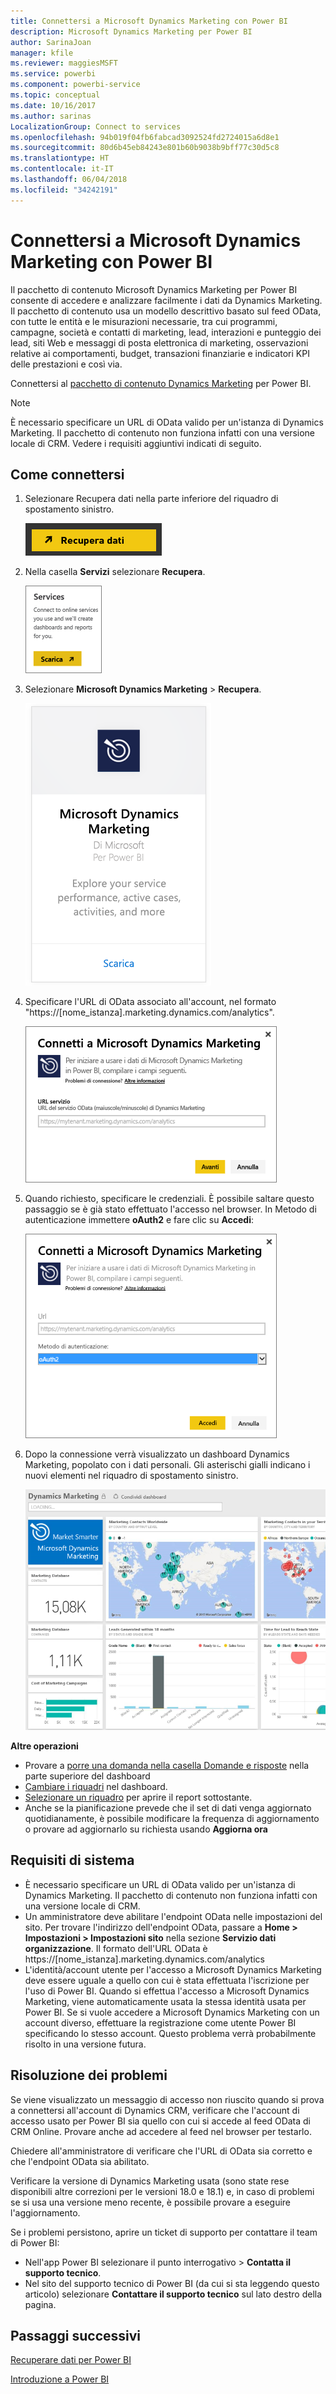 ```yaml
---
title: Connettersi a Microsoft Dynamics Marketing con Power BI
description: Microsoft Dynamics Marketing per Power BI
author: SarinaJoan
manager: kfile
ms.reviewer: maggiesMSFT
ms.service: powerbi
ms.component: powerbi-service
ms.topic: conceptual
ms.date: 10/16/2017
ms.author: sarinas
LocalizationGroup: Connect to services
ms.openlocfilehash: 94b019f04fb6fabcad3092524fd2724015a6d8e1
ms.sourcegitcommit: 80d6b45eb84243e801b60b9038b9bff77c30d5c8
ms.translationtype: HT
ms.contentlocale: it-IT
ms.lasthandoff: 06/04/2018
ms.locfileid: "34242191"
---
```

# <a name="connect-to-microsoft-dynamics-marketing-with-power-bi"></a>Connettersi a Microsoft Dynamics Marketing con Power BI
Il pacchetto di contenuto Microsoft Dynamics Marketing per Power BI consente di accedere e analizzare facilmente i dati da Dynamics Marketing. Il pacchetto di contenuto usa un modello descrittivo basato sul feed OData, con tutte le entità e le misurazioni necessarie, tra cui programmi, campagne, società e contatti di marketing, lead, interazioni e punteggio dei lead, siti Web e messaggi di posta elettronica di marketing, osservazioni relative ai comportamenti, budget, transazioni finanziarie e indicatori KPI delle prestazioni e così via. 

Connettersi al [pacchetto di contenuto Dynamics Marketing](https://app.powerbi.com/getdata/services/microsoft-dynamics-marketing) per Power BI.

>[!NOTE]
>È necessario specificare un URL di OData valido per un'istanza di  Dynamics Marketing. Il pacchetto di contenuto non funziona infatti con una versione locale di CRM. Vedere i requisiti aggiuntivi indicati di seguito.

## <a name="how-to-connect"></a>Come connettersi
1. Selezionare Recupera dati nella parte inferiore del riquadro di spostamento sinistro.
   
   ![](media/service-connect-to-microsoft-dynamics-marketing/pbi_getdata.png) 
2. Nella casella **Servizi** selezionare **Recupera**.
   
   ![](media/service-connect-to-microsoft-dynamics-marketing/pbi_getservices.png) 
3. Selezionare **Microsoft Dynamics Marketing** \> **Recupera**.
   
   ![](media/service-connect-to-microsoft-dynamics-marketing/mdmarketing.png)
4. Specificare l'URL di OData associato all'account,  nel formato "https://[nome\_istanza].marketing.dynamics.com/analytics".
   
   ![](media/service-connect-to-microsoft-dynamics-marketing/pbi_dynmktgserviceurl.png)
5. Quando richiesto, specificare le credenziali. È possibile saltare questo passaggio se è già stato effettuato l'accesso nel browser. In Metodo di autenticazione immettere **oAuth2** e fare clic su **Accedi**:
   
   ![](media/service-connect-to-microsoft-dynamics-marketing/pbi_dynammktgoauth2.png)
6. Dopo la connessione verrà visualizzato un dashboard Dynamics Marketing, popolato con i dati personali. Gli asterischi gialli indicano i nuovi elementi nel riquadro di spostamento sinistro.
   
   ![](media/service-connect-to-microsoft-dynamics-marketing/pbi_dynammktgnewdash.png)

**Altre operazioni**

* Provare a [porre una domanda nella casella Domande e risposte](power-bi-q-and-a.md) nella parte superiore del dashboard
* [Cambiare i riquadri](service-dashboard-edit-tile.md) nel dashboard.
* [Selezionare un riquadro](service-dashboard-tiles.md) per aprire il report sottostante.
* Anche se la pianificazione prevede che il set di dati venga aggiornato quotidianamente, è possibile modificare la frequenza di aggiornamento o provare ad aggiornarlo su richiesta usando **Aggiorna ora**

## <a name="system-requirements"></a>Requisiti di sistema
* È necessario specificare un URL di OData valido per un'istanza di  Dynamics Marketing. Il pacchetto di contenuto non funziona infatti con una versione locale di CRM.  
* Un amministratore deve abilitare l'endpoint OData nelle impostazioni del sito. Per trovare l'indirizzo dell'endpoint OData, passare a **Home \> Impostazioni \> Impostazioni sito** nella sezione **Servizio dati organizzazione**.  Il formato dell'URL OData è https://[nome\_istanza].marketing.dynamics.com/analytics  
* L'identità/account utente per l'accesso a Microsoft Dynamics Marketing deve essere uguale a quello con cui è stata effettuata l'iscrizione per l'uso di Power BI. Quando si effettua l'accesso a Microsoft Dynamics Marketing, viene automaticamente usata la stessa identità usata per Power BI. Se si vuole accedere a Microsoft Dynamics Marketing con un account diverso, effettuare la registrazione come utente Power BI specificando lo stesso account. Questo problema verrà probabilmente risolto in una versione futura.   

## <a name="troubleshooting"></a>Risoluzione dei problemi
Se viene visualizzato un messaggio di accesso non riuscito quando si prova a connettersi all'account di Dynamics CRM, verificare che l'account di accesso usato per Power BI sia quello con cui si accede al feed OData di CRM Online. Provare anche ad accedere al feed nel browser per testarlo.

Chiedere all'amministratore di verificare che l'URL di OData sia corretto e che l'endpoint OData sia abilitato.

Verificare la versione di Dynamics Marketing usata (sono state rese disponibili altre correzioni per le versioni 18.0 e 18.1) e, in caso di problemi se si usa una versione meno recente, è possibile provare a eseguire l'aggiornamento.

Se i problemi persistono, aprire un ticket di supporto per contattare il team di Power BI:

* Nell'app Power BI selezionare il punto interrogativo \> **Contatta il supporto tecnico**.
* Nel sito del supporto tecnico di Power BI (da cui si sta leggendo questo articolo) selezionare **Contattare il supporto tecnico** sul lato destro della pagina.

## <a name="next-steps"></a>Passaggi successivi
[Recuperare dati per Power BI](service-get-data.md)

[Introduzione a Power BI](service-get-started.md)

